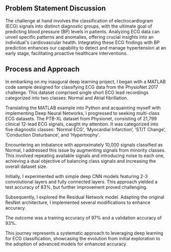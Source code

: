 ## Problem Statement Discussion

The challenge at hand involves the classification of electrocardiogram (ECG) signals into distinct diagnostic groups, with the ultimate goal of predicting blood pressure (BP) levels in patients. Analyzing ECG data can unveil specific patterns and anomalies, offering crucial insights into an individual's cardiovascular health. Integrating these ECG findings with BP prediction enhances our capability to detect and manage hypertension at an early stage, facilitating proactive healthcare interventions.

## Process and Approach

In embarking on my inaugural deep learning project, I began with a MATLAB code sample designed for classifying ECG data from the PhysioNet 2017 challenge. This dataset comprised single short ECG lead recordings categorized into two classes: Normal and Atrial fibrillation.

Translating the MATLAB example into Python and acquainting myself with implementing Deep Neural Networks, I progressed to seeking multi-class ECG datasets. The PTB-XL dataset from Physionet, consisting of 21,799 clinical 12-lead ECG signals, caught my attention. It was categorized into five diagnostic classes: ‘Normal ECG’, ‘Myocardial Infarction’, ‘ST/T Change’, ‘Conduction Disturbance’, and ‘Hypertrophy’.

Encountering an imbalance with approximately 10,000 signals classified as Normal, I addressed this issue by augmenting signals from minority classes. This involved repeating available signals and introducing noise to each one, achieving a dual objective of balancing class signals and increasing the overall dataset size.

Initially, I experimented with simple deep CNN models featuring 2-3 convolutional layers and fully connected layers. This approach yielded a test accuracy of 83%, but further improvement proved challenging.

Subsequently, I explored the Residual Network model. Adapting the original ResNet architecture, I implemented several modifications to enhance accuracy.

The outcome was a training accuracy of 97% and a validation accuracy of 93%.

This journey represents a systematic approach to leveraging deep learning for ECG classification, showcasing the evolution from initial exploration to the adoption of advanced models for enhanced accuracy.
